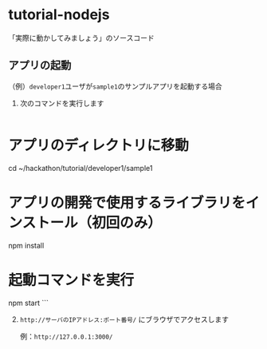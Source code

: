 tutorial-nodejs
====

「実際に動かしてみましょう」のソースコード

## アプリの起動

（例）`developer1`ユーザが`sample1`のサンプルアプリを起動する場合

1. 次のコマンドを実行します

    ```bash
# アプリのディレクトリに移動
cd ~/hackathon/tutorial/developer1/sample1
# アプリの開発で使用するライブラリをインストール（初回のみ）
npm install
# 起動コマンドを実行
npm start
    ```

2. `http://サーバのIPアドレス:ポート番号/` にブラウザでアクセスします

    例：`http://127.0.0.1:3000/`
